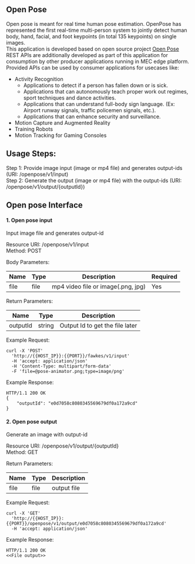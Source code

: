 Open Pose
---------------
Open pose is meant for real time human pose estimation. OpenPose has represented the first real-time multi-person system to jointly detect human body, hand, facial, and foot keypoints (in total 135 keypoints) on single images.<br>
This application is developed based on open source project [Open Pose](https://github.com/CMU-Perceptual-Computing-Lab/openpose/)<br>
REST APIs are additionally developed as part of this application for consumption by other producer applications running in MEC edge platform. Provided APIs can be used by consumer applications for usecases like:<br>
- Activity Recognition
    - Applications to detect if a person has fallen down or is sick. <br>
    - Applications that can autonomously teach proper work out regimes, sport techniques and dance activities. <br>
    - Applications that can understand full-body sign language. (Ex: Airport runway signals, traffic policemen signals, etc.). <br>
    - Applications that can enhance security and surveillance. <br>
- Motion Capture and Augmented Reality <br>
- Training Robots <br>
- Motion Tracking for Gaming Consoles <br>

Usage Steps:
--------------
Step 1: Provide image input (image or mp4 file) and generates output-ids (URI: /openpose/v1/input) <br>
Step 2: Generate the output (image or mp4 file) with the output-ids (URI: /openpose/v1/output/{outputId}) <br>

Open pose Interface 
----------------
<h4>1. Open pose input</h4>
Input image file and generates output-id <br>

Resource URI: /openpose/v1/input<br>
Method: POST<br>

Body Parameters:

| Name          | Type                        | Description              | Required      |
| ------------- | --------------------------- | ------------------------ | ------------- |
| file    | file                      | mp4 video file or image(.png, jpg)    | Yes |

Return Parameters:

| Name          | Type                        | Description              |
| ------------- | --------------------------- | ------------------------ |
| outputId     | string                     | Output Id to get the file later                  |

Example Request:

```
curl -X 'POST'
  'http://{{HOST_IP}}:{{PORT}}/fawkes/v1/input'
  -H 'accept: application/json'
  -H 'Content-Type: multipart/form-data'
  -F 'file=@pose-animator.png;type=image/png'
```

Example Response:

```
HTTP/1.1 200 OK
{
    "outputId": "e0d7058c8080345569679df0a172a9cd"
}
```

<h4>2. Open pose output</h4>
Generate an image with output-id <br>

Resource URI: /openpose/v1/output/{outputId}<br>
Method: GET<br>

Return Parameters:

| Name          | Type                        | Description              |
| ------------- | --------------------------- | ------------------------ |
| file     | file                     | output file                |

Example Request:

```
curl -X 'GET'
  'http://{{HOST_IP}}:{{PORT}}/openpose/v1/output/e0d7058c8080345569679df0a172a9cd'
  -H 'accept: application/json'
```

Example Response:

```
HTTP/1.1 200 OK
<<File output>>
```